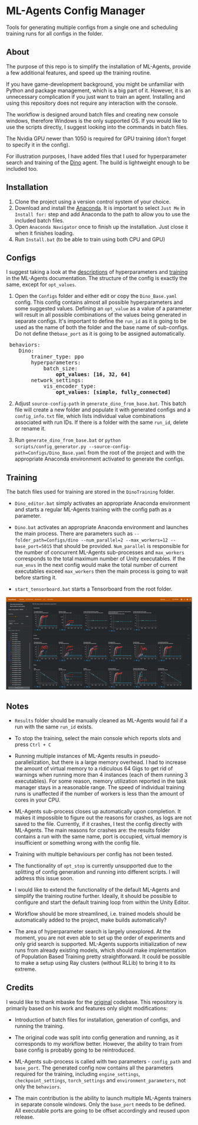 


# ML-Agents Config Manager

Tools for generating multiple configs from a single one and scheduling training runs for all configs in the folder.

## About

The purpose of this repo is to simplify the installation of ML-Agents, provide a few additional features, and speed up the training routine.

If you have game-development background, you might be unfamiliar with Python and package management, which is a big part of it. However, it is an unnecessary complication if you just want to train an agent. Installing and using this repository does not require any interaction with the console.

The workflow is designed around batch files and creating new console windows, therefore Windows is the only supported OS. If you would like to use the scripts directly, I suggest looking into the commands in batch files.

The Nvidia GPU newer than 1050 is required for GPU training (don't forget to specify it in the config).

For illustration purposes, I have added files that I used for hyperparameter search and training of the [Dino](https://github.com/CubeMD/Dino) agent. The build is lightweight enough to be included too.
                                                                                                                                                                                 
## Installation

1. Clone the project using a version control system of your choice.
2. Download and install the [Anaconda](https://www.anaconda.com/products/individual). It is important to select `Just Me` in `Install for:` step and add Anaconda to the path to allow you to use the included batch files.
3. Open `Anaconda Navigator` once to finish up the installation. Just close it when it finishes loading.
4. Run `Install.bat` (to be able to train using both CPU and GPU)
  
## Configs

I suggest taking a look at the [descriptions](https://github.com/Unity-Technologies/ml-agents/blob/main/docs/Training-Configuration-File.md) of hyperparameters and [training](https://github.com/Unity-Technologies/ml-agents/blob/main/docs/Training-ML-Agents.md) in the ML-Agents documentation. The structure of the config is exactly the same, except for `opt_values`.

1. Open the `Configs` folder and either edit or copy the `Dino_Base.yaml` config. This config contains almost all possible hyperparameters and some suggested values. Defining an `opt_value` as a value of a parameter will result in all possible combinations of the values being generated in separate configs. It's important to define the `run_id` as it is going to be used as the name of both the folder and the base name of sub-configs. Do not define the`base_port` as it is going to be assigned automatically.
<pre> behaviors:
	Dino:
		trainer_type: ppo
		hyperparameters:
			batch_size:
				<b>opt_values: [16, 32, 64]</b>
		network_settings:  
			vis_encoder_type:
				<b>opt_values: [simple, fully_connected]</b></pre>
				
2. Adjust `source-config-path` in `generate_dino_from_base.bat`. This batch file will create a new folder and populate it with generated configs and a `config_info.txt` file, which lists individual value combinations associated with run IDs. If there is a folder with the same `run_id`, delete or rename it. 
 
3. Run `generate_dino_from_base.bat` or `python scripts/config_generator.py --source-config-path=Configs/Dino_Base.yaml` from the root of the project and with the appropriate Anaconda environment activated to generate the configs.  

## Training

The batch files used for training are stored in the `DinoTraining` folder. 

- `Dino_editor.bat` simply activates an appropriate Anaconda environment and starts a regular ML-Agents training with the config path as a parameter.

- `Dino.bat` activates an appropriate Anaconda environment and launches the main process. There are parameters such as `--folder_path=Configs/dino --num_parallel=2 --max_workers=12 --base_port=5015` that should be provided. `Num_parallel` is responsible for the number of concurrent ML-Agents sub-processes and `max_workers` corresponds to the total maximum number of Unity executables. If the `num_envs` in the next config would make the total number of current executables exceed `max_workers` then the main process is going to wait before starting it.

- `start_tensorboard.bat` starts a Tensorboard from the root folder.

![runs](/Images/runs.png)

## Notes

- `Results` folder should be manually cleaned as ML-Agents would fail if a run with the same `run_id` exists.

- To stop the training, select the main console which reports slots and press `Ctrl + C`

- Running multiple instances of ML-Agents results in pseudo-parallelization, but there is a large memory overhead. I had to increase the amount of virtual memory to a ridiculous 64 Gigs to get rid of warnings when running more than 4 instances (each of them running 3 executables). For some reason, memory utilization reported in the task manager stays in a reasonable range. The speed of individual training runs is unaffected if the number of workers is less than the amount of cores in your CPU.

- ML-Agents sub-process closes up automatically upon completion. It makes it impossible to figure out the reasons for crashes, as logs are not saved to the file. Currently, if it crashes, I test the config directly with ML-Agents. The main reasons for crashes are: the results folder contains a run with the same name, port is occupied, virtual memory is insufficient or something wrong with the config file.

- Training with multiple behaviours per config has not been tested.

- The functionality of `opt_stop` is currently unsupported due to the splitting of config generation and running into different scripts. I will address this issue soon.

- I would like to extend the functionality of the default ML-Agents and simplify the training routine further. Ideally, it should be possible to configure and start the default training loop from within the Unity Editor.

- Workflow should be more streamlined, i.e. trained models should be automatically added to the project, make builds automatically?

- The area of hyperparameter search is largely unexplored. At the moment, you are not even able to set up the order of experiments and only grid search is supported. ML-Agents supports initialization of new runs from already existing models, which should make implementation of Population Based Training pretty straightforward. It could be possible to make a setup using Ray clusters (without RLLib) to bring it to its extreme.

## Credits

I would like to thank mbaske for the [original](https://github.com/mbaske/ml-agents-hyperparams) codebase. This repository is primarily based on his work and features only slight modifications:

- Introduction of batch files for installation, generation of configs, and running the training.

- The original code was split into config generation and running, as it corresponds to my workflow better. However, the ability to train from base config is probably going to be reintroduced.

- ML-Agents sub-process is called with two parameters - `config_path` and `base_port`. The generated config now contains all the parameters required for the training, including `engine_settings`, `checkpoint_settings`,  `torch_settings` and `environment_parameters`, not only the `behaviors`.

- The main contribution is the ability to launch multiple ML-Agents trainers in separate console windows. Only the `base_port` needs to be defined. All executable ports are going to be offset accordingly and reused upon release.
